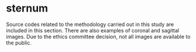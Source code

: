 # sternum
Source codes related to the methodology carried out in this study are included in this section. There are also examples of coronal and sagittal images. Due to the ethics committee decision, not all images are available to the public.
